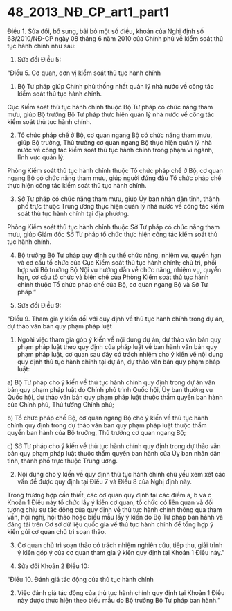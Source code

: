 # 48_2013_NĐ_CP_art1_part1
Điều 1. Sửa đổi, bổ sung, bãi bỏ một số điều, khoản của Nghị định số 63/2010/NĐ-CP ngày 08 tháng 6 năm 2010 của Chính phủ về kiểm soát thủ tục hành chính như sau:

1. Sửa đổi Điều 5:

“Điều 5. Cơ quan, đơn vị kiểm soát thủ tục hành chính

1. Bộ Tư pháp giúp Chính phủ thống nhất quản lý nhà nước về công tác kiểm soát thủ tục hành chính.

Cục Kiểm soát thủ tục hành chính thuộc Bộ Tư pháp có chức năng tham mưu, giúp Bộ trưởng Bộ Tư pháp thực hiện quản lý nhà nước về công tác kiểm soát thủ tục hành chính.

2. Tổ chức pháp chế ở Bộ, cơ quan ngang Bộ có chức năng tham mưu, giúp Bộ trưởng, Thủ trưởng cơ quan ngang Bộ thực hiện quản lý nhà nước về công tác kiểm soát thủ tục hành chính trong phạm vi ngành, lĩnh vực quản lý.

Phòng Kiểm soát thủ tục hành chính thuộc Tổ chức pháp chế ở Bộ, cơ quan ngang Bộ có chức năng tham mưu, giúp người đứng đầu Tổ chức pháp chế thực hiện công tác kiểm soát thủ tục hành chính.

3. Sở Tư pháp có chức năng tham mưu, giúp Ủy ban nhân dân tỉnh, thành phố trực thuộc Trung ương thực hiện quản lý nhà nước về công tác kiểm soát thủ tục hành chính tại địa phương.

Phòng Kiểm soát thủ tục hành chính thuộc Sở Tư pháp có chức năng tham mưu, giúp Giám đốc Sở Tư pháp tổ chức thực hiện công tác kiểm soát thủ tục hành chính.

4. Bộ trưởng Bộ Tư pháp quy định cụ thể chức năng, nhiệm vụ, quyền hạn và cơ cấu tổ chức của Cục Kiểm soát thủ tục hành chính; chủ trì, phối hợp với Bộ trưởng Bộ Nội vụ hướng dẫn về chức năng, nhiệm vụ, quyền hạn, cơ cấu tổ chức và biên chế của Phòng Kiểm soát thủ tục hành chính thuộc Tổ chức pháp chế của Bộ, cơ quan ngang Bộ và Sở Tư pháp.”

2. Sửa đổi Điều 9:

“Điều 9. Tham gia ý kiến đối với quy định về thủ tục hành chính trong dự án, dự thảo văn bản quy phạm pháp luật

1. Ngoài việc tham gia góp ý kiến về nội dung dự án, dự thảo văn bản quy phạm pháp luật theo quy định của pháp luật về ban hành văn bản quy phạm pháp luật, cơ quan sau đây có trách nhiệm cho ý kiến về nội dung quy định thủ tục hành chính tại dự án, dự thảo văn bản quy phạm pháp luật:

a) Bộ Tư pháp cho ý kiến về thủ tục hành chính quy định trong dự án văn bản quy phạm pháp luật do Chính phủ trình Quốc hội, Ủy ban thường vụ Quốc hội, dự thảo văn bản quy phạm pháp luật thuộc thẩm quyền ban hành của Chính phủ, Thủ tướng Chính phủ;

b) Tổ chức pháp chế Bộ, cơ quan ngang Bộ cho ý kiến về thủ tục hành chính quy định trong dự thảo văn bản quy phạm pháp luật thuộc thẩm quyền ban hành của Bộ trưởng, Thủ trưởng cơ quan ngang Bộ;

c) Sở Tư pháp cho ý kiến về thủ tục hành chính quy định trong dự thảo văn bản quy phạm pháp luật thuộc thẩm quyền ban hành của Ủy ban nhân dân tỉnh, thành phố trực thuộc Trung ương.

2. Nội dung cho ý kiến về quy định thủ tục hành chính chủ yếu xem xét các vấn đề được quy định tại Điều 7 và Điều 8 của Nghị định này.

Trong trường hợp cần thiết, các cơ quan quy định tại các điểm a, b và c Khoản 1 Điều này tổ chức lấy ý kiến cơ quan, tổ chức có liên quan và đối tượng chịu sự tác động của quy định về thủ tục hành chính thông qua tham vấn, hội nghị, hội thảo hoặc biểu mẫu lấy ý kiến do Bộ Tư pháp ban hành và đăng tải trên Cơ sở dữ liệu quốc gia về thủ tục hành chính để tổng hợp ý kiến gửi cơ quan chủ trì soạn thảo.

3. Cơ quan chủ trì soạn thảo có trách nhiệm nghiên cứu, tiếp thu, giải trình ý kiến góp ý của cơ quan tham gia ý kiến quy định tại Khoản 1 Điều này.”

3. Sửa đổi Khoản 2 Điều 10:

“Điều 10. Đánh giá tác động của thủ tục hành chính

2. Việc đánh giá tác động của thủ tục hành chính quy định tại Khoản 1 Điều này được thực hiện theo biểu mẫu do Bộ trưởng Bộ Tư pháp ban hành.”